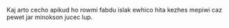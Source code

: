Kaj arto cecho apikud ho rowmi fabdu islak ewhico hita kezhes mepiwi caz pewet jar minokson jucec lup.